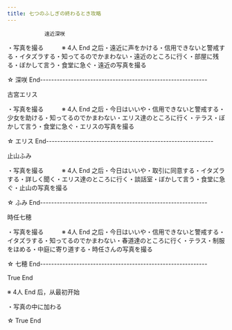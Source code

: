```yaml
---
title: 七つのふしぎの終わるとき攻略
---
```


                遠近深咲

・写真を撮る　　　※ 4人 End 之后・遠近に声をかける・信用できないと警戒する・イタズラする・知ってるのでかまわない・遠近のところに行く・部屋に残る・ぼかして言う・食堂に急ぐ・遠近の写真を撮る

☆ 深咲 End------------------------------------------------------------

古宮エリス

・写真を撮る　　　※ 4人 End 之后・今日はいいや・信用できないと警戒する・少女を助ける・知ってるのでかまわない・エリス達のところに行く・テラス・ぼかして言う・食堂に急ぐ・エリスの写真を撮る

☆ エリス End------------------------------------------------------------

止山ふみ

・写真を撮る　　　※ 4人 End 之后・今日はいいや・取引に同意する・イタズラする・詳しく聞く・エリス達のところに行く・談話室・ぼかして言う・食堂に急ぐ・止山の写真を撮る

☆ ふみ End------------------------------------------------------------

時任七穂

・写真を撮る　　　※ 4人 End 之后・今日はいいや・信用できないと警戒する・イタズラする・知ってるのでかまわない・春道達のところに行く・テラス・制服をほめる・中庭に寄り道する・時任さんの写真を撮る

☆ 七穂 End------------------------------------------------------------

True End

※ 4人 End 后，从最初开始

・写真の中に加わる

☆ True End
              
